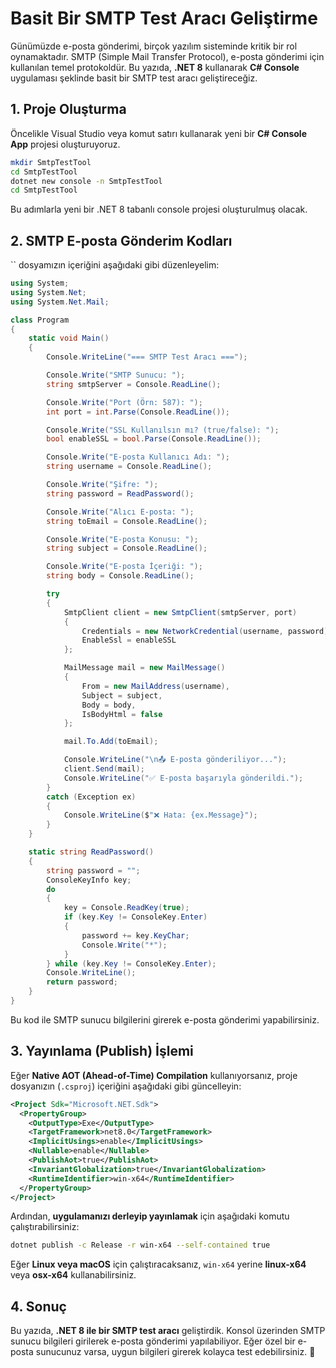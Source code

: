 # Basit Bir SMTP Test Aracı Geliştirme

Günümüzde e-posta gönderimi, birçok yazılım sisteminde kritik bir rol oynamaktadır. SMTP (Simple Mail Transfer Protocol), e-posta gönderimi için kullanılan temel protokoldür. Bu yazıda, **.NET 8** kullanarak **C# Console** uygulaması şeklinde basit bir SMTP test aracı geliştireceğiz.

## 1. Proje Oluşturma

Öncelikle Visual Studio veya komut satırı kullanarak yeni bir **C# Console App** projesi oluşturuyoruz.

```sh
mkdir SmtpTestTool
cd SmtpTestTool
dotnet new console -n SmtpTestTool
cd SmtpTestTool
```

Bu adımlarla yeni bir .NET 8 tabanlı console projesi oluşturulmuş olacak.

## 2. SMTP E-posta Gönderim Kodları

`` dosyamızın içeriğini aşağıdaki gibi düzenleyelim:

```csharp
using System;
using System.Net;
using System.Net.Mail;

class Program
{
    static void Main()
    {
        Console.WriteLine("=== SMTP Test Aracı ===");

        Console.Write("SMTP Sunucu: ");
        string smtpServer = Console.ReadLine();

        Console.Write("Port (Örn: 587): ");
        int port = int.Parse(Console.ReadLine());

        Console.Write("SSL Kullanılsın mı? (true/false): ");
        bool enableSSL = bool.Parse(Console.ReadLine());

        Console.Write("E-posta Kullanıcı Adı: ");
        string username = Console.ReadLine();

        Console.Write("Şifre: ");
        string password = ReadPassword();

        Console.Write("Alıcı E-posta: ");
        string toEmail = Console.ReadLine();

        Console.Write("E-posta Konusu: ");
        string subject = Console.ReadLine();

        Console.Write("E-posta İçeriği: ");
        string body = Console.ReadLine();

        try
        {
            SmtpClient client = new SmtpClient(smtpServer, port)
            {
                Credentials = new NetworkCredential(username, password),
                EnableSsl = enableSSL
            };

            MailMessage mail = new MailMessage()
            {
                From = new MailAddress(username),
                Subject = subject,
                Body = body,
                IsBodyHtml = false
            };

            mail.To.Add(toEmail);

            Console.WriteLine("\n📤 E-posta gönderiliyor...");
            client.Send(mail);
            Console.WriteLine("✅ E-posta başarıyla gönderildi.");
        }
        catch (Exception ex)
        {
            Console.WriteLine($"❌ Hata: {ex.Message}");
        }
    }

    static string ReadPassword()
    {
        string password = "";
        ConsoleKeyInfo key;
        do
        {
            key = Console.ReadKey(true);
            if (key.Key != ConsoleKey.Enter)
            {
                password += key.KeyChar;
                Console.Write("*");
            }
        } while (key.Key != ConsoleKey.Enter);
        Console.WriteLine();
        return password;
    }
}
```

Bu kod ile SMTP sunucu bilgilerini girerek e-posta gönderimi yapabilirsiniz.

## 3. Yayınlama (Publish) İşlemi

Eğer **Native AOT (Ahead-of-Time) Compilation** kullanıyorsanız, proje dosyanızın (`.csproj`) içeriğini aşağıdaki gibi güncelleyin:

```xml
<Project Sdk="Microsoft.NET.Sdk">
  <PropertyGroup>
    <OutputType>Exe</OutputType>
    <TargetFramework>net8.0</TargetFramework>
    <ImplicitUsings>enable</ImplicitUsings>
    <Nullable>enable</Nullable>
    <PublishAot>true</PublishAot>
    <InvariantGlobalization>true</InvariantGlobalization>
    <RuntimeIdentifier>win-x64</RuntimeIdentifier>
  </PropertyGroup>
</Project>
```

Ardından, **uygulamanızı derleyip yayınlamak** için aşağıdaki komutu çalıştırabilirsiniz:

```sh
dotnet publish -c Release -r win-x64 --self-contained true
```

Eğer **Linux veya macOS** için çalıştıracaksanız, `win-x64` yerine **linux-x64** veya **osx-x64** kullanabilirsiniz.

## 4. Sonuç

Bu yazıda, **.NET 8 ile bir SMTP test aracı** geliştirdik. Konsol üzerinden SMTP sunucu bilgileri girilerek e-posta gönderimi yapılabiliyor. Eğer özel bir e-posta sunucunuz varsa, uygun bilgileri girerek kolayca test edebilirsiniz. 🚀


